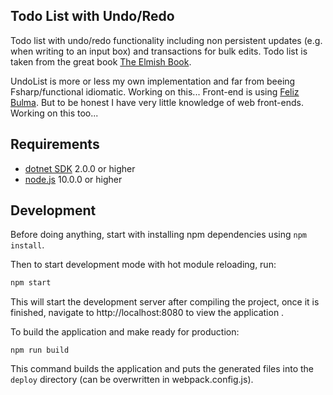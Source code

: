 ## Todo List with Undo/Redo

Todo list with undo/redo functionality including non persistent updates (e.g. when writing to an input box) and transactions for bulk edits.
Todo list is taken from the great book [The Elmish Book](https://zaid-ajaj.github.io/the-elmish-book/#/).

UndoList is more or less my own implementation and far from beeing Fsharp/functional idiomatic. Working on this...
Front-end is using [Feliz Bulma](https://github.com/Dzoukr/Feliz.Bulma). But to be honest I have very little knowledge of web front-ends. Working on this too...


## Requirements

* [dotnet SDK](https://www.microsoft.com/net/download/core) 2.0.0 or higher
* [node.js](https://nodejs.org) 10.0.0 or higher

## Development

Before doing anything, start with installing npm dependencies using `npm install`.

Then to start development mode with hot module reloading, run:
```bash
npm start
```
This will start the development server after compiling the project, once it is finished, navigate to http://localhost:8080 to view the application .

To build the application and make ready for production:
```
npm run build
```
This command builds the application and puts the generated files into the `deploy` directory (can be overwritten in webpack.config.js).


